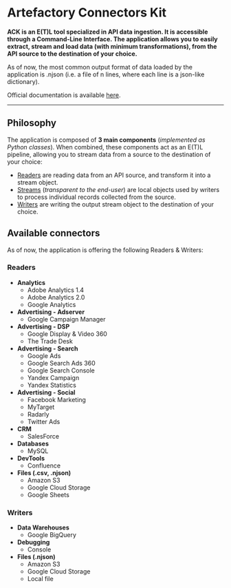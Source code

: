 # Artefactory Connectors Kit

**ACK is an E(T)L tool specialized in API data ingestion. It is accessible through a Command-Line Interface. The application allows you to easily extract, stream and load data (with minimum transformations), from the API source to the destination of your choice.**

As of now, the most common output format of data loaded by the application is .njson (i.e. a file of n lines, where each line is a json-like dictionary).

Official documentation is available [here](https://artefactory.github.io/artefactory-connectors-kit/).

---

## Philosophy

The application is composed of **3 main components** (*implemented as Python classes*). When combined, these components act as an E(T)L pipeline, allowing you to stream data from a source to the destination of your choice:

- [Readers](ack/readers) are reading data from an API source, and transform it into a stream object.
- [Streams](ack/streams) (*transparent to the end-user*) are local objects used by writers to process individual records collected from the source.
- [Writers](ack/writers) are writing the output stream object to the destination of your choice.

## Available connectors

As of now, the application is offering the following Readers & Writers:
 
### Readers

- **Analytics**
    - Adobe Analytics 1.4
    - Adobe Analytics 2.0
    - Google Analytics
- **Advertising - Adserver**
    - Google Campaign Manager
- **Advertising - DSP**
    - Google Display & Video 360
    - The Trade Desk
- **Advertising - Search**
    - Google Ads
    - Google Search Ads 360
    - Google Search Console
    - Yandex Campaign
    - Yandex Statistics
- **Advertising - Social**
    - Facebook Marketing
    - MyTarget
    - Radarly
    - Twitter Ads
- **CRM**
    - SalesForce
- **Databases**
    - MySQL
- **DevTools**
    - Confluence
- **Files (.csv, .njson)**
    - Amazon S3
    - Google Cloud Storage
    - Google Sheets

### Writers

- **Data Warehouses**
    - Google BigQuery
- **Debugging**
    - Console
- **Files (.njson)**
    - Amazon S3
    - Google Cloud Storage
    - Local file

